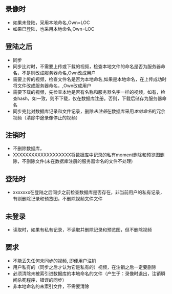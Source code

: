 ## 录像时

- 如果未登陆，采用本地命名,Own=LOC
- 如果已登陆，也采用本地命名,Own=LOC

## 登陆之后

- 同步
- 同步比对时，不需要上传或下载的视频，检查本地文件的命名是否为服务器命名，不是则改成服务器命名,Own改成用户
- 需要上传的视频，检查文件名是否为本地命名,如果是本地命名，在上传成功时将文件改成服务器命名，,Own改成用户
- 需要下载的视频，先检查本地是否有名称和服务器名字一样的视频，如有，检查hash，如一致，则不下载，仅在数据库注册。否则，下载后储存为服务器命名
- 同步完比对数据库记录和文件记录，删除*未注册*在数据库采用*本地命名*的冗余视频（清除中途录像停止的视频）

## 注销时

- 不删除数据库，
- XXXXXXXXXXXXXXXXXXX将数据库中记录的私有moment删除和预览图删除，不删除文件(未在数据库注册的服务器命名的文件不处理)

## 登陆时

- xxxxxxx在登陆之后同步之前检查数据库是否存在，非当前用户的私有记录，有则删除记录和预览图，不删除视频文件文件

## 未登录

- 读取时，如果有私有记录，不读取并删除记录和预览图，但不删除视频

## 要求

- 不能丢失任何未同步的视频, 即便用户注销
- 用户私有的（同步之后才认为它是私有的）视频，在注销之后一定要删除
- 必须清除未被索引进数据库的本地命名的文件（产生于：录像时退出，注销瞬间杀死程序，错误的同步）
- 非本地命名的未索引文件，不需要清除